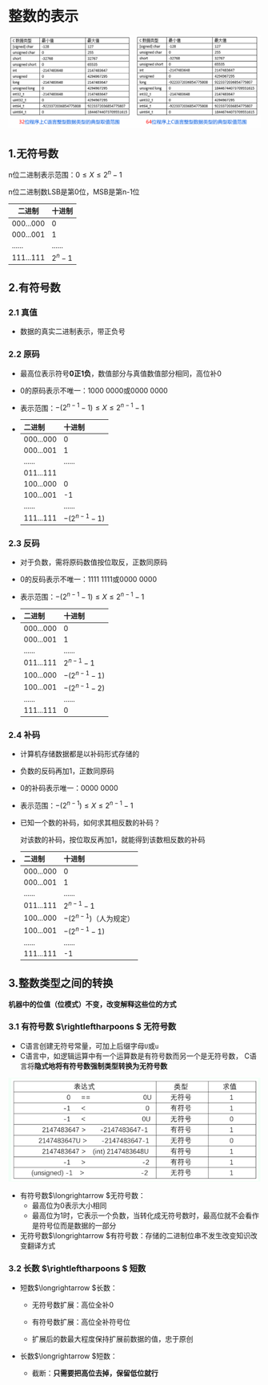 # 整数的表示

![image-20240312212818845](./assets/2.整数的表示/image-20240312212818845.png)

## 1.无符号数

n位二进制表示范围：$0\le X\le2^n-1$​

n位二进制数LSB是第0位，MSB是第n-1位

| 二进制    | 十进制    |
| --------- | --------- |
| 000...000 | 0         |
| 000...001 | 1         |
| ......    | ......    |
| 111...111 | $2^{n}-1$ |



## 2.有符号数

### 2.1 真值

* 数据的真实二进制表示，带正负号

### 2.2 原码 

* 最高位表示符号**0正1负**，数值部分与真值数值部分相同，高位补0

* 0的原码表示不唯一：1000 0000或0000 0000

* 表示范围：$-(2^{n-1}-1)\le X\le 2^{n-1}-1$

* | 二进制    | 十进制         |
  | --------- | -------------- |
  | 000...000 | 0              |
  | 000...001 | 1              |
  | ......    | ......         |
  | 011...111 |                |
  | 100...000 | 0              |
  | 100...001 | -1             |
  | ......    | ......         |
  | 111...111 | $-(2^{n-1}-1)$ |


### 2.3 反码

* 对于负数，需将原码数值按位取反，正数同原码

* 0的反码表示不唯一：1111 1111或0000 0000

* 表示范围：$-(2^{n-1}-1)\le X\le 2^{n-1}-1$

* | 二进制    | 十进制         |
  | --------- | -------------- |
  | 000...000 | 0              |
  | 000...001 | 1              |
  | ......    | ......         |
  | 011...111 | $2^{n-1}-1$    |
  | 100...000 | $-(2^{n-1}-1)$ |
  | 100...001 | $-(2^{n-1}-2)$ |
  | ......    | ......         |
  | 111...111 | 0              |

### 2.4 补码

* 计算机存储数据都是以补码形式存储的

* 负数的反码再加1，正数同原码

* 0的补码表示唯一：0000 0000

* 表示范围：$-(2^{n-1})\le X\le 2^{n-1}-1$​

* 已知一个数的补码，如何求其相反数的补码？

  对该数的补码，按位取反再加1，就能得到该数相反数的补码

* | 二进制    | 十进制                   |
  | --------- | ------------------------ |
  | 000...000 | 0                        |
  | 000...001 | 1                        |
  | ......    | ......                   |
  | 011...111 | $2^{n-1}-1$              |
  | 100...000 | $-(2^{n-1})$（人为规定） |
  | 100...001 | $-(2^{n-1}-1)$           |
  | ......    | ......                   |
  | 111...111 | -1                       |



## 3.整数类型之间的转换

**机器中的位值（位模式）不变，改变解释这些位的方式**

### 3.1 有符号数 $\rightleftharpoons $​​ 无符号数

* C语言创建无符号常量，可加上后缀字母`U`或`u`
* C语言中，如逻辑运算中有一个运算数是有符号数而另一个是无符号数， C语言将**隐式地将有符号数强制类型转换为无符号数**

![image-20240312235638432](./assets/2.整数的表示/image-20240312235638432.png)

* 有符号数$\longrightarrow $无符号数：
  * 最高位为0表示大小相同
  * 最高位为1时，它表示一个负数，当转化成无符号数时，最高位就不会看作是符号位而是数据的一部分
* 无符号数$\longrightarrow $有符号数：存储的二进制位串不发生改变知识改变翻译方式

### 3.2 长数 $\rightleftharpoons $ 短数

* 短数$\longrightarrow $长数：

  * 无符号数扩展：高位全补0

  * 有符号数扩展：高位全补符号位

  * 扩展后的数最大程度保持扩展前数据的值，忠于原创

* 长数$\longrightarrow $短数：

  * 截断：**只需要把高位去掉，保留低位就行**



